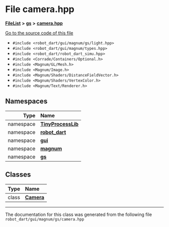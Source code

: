 

# File camera.hpp



[**FileList**](files.md) **>** [**gs**](dir_2f8612d80f6bb57c97efd4c82e0df286.md) **>** [**camera.hpp**](gs_2camera_8hpp.md)

[Go to the source code of this file](gs_2camera_8hpp_source.md)



* `#include <robot_dart/gui/magnum/gs/light.hpp>`
* `#include <robot_dart/gui/magnum/types.hpp>`
* `#include <robot_dart/robot_dart_simu.hpp>`
* `#include <Corrade/Containers/Optional.h>`
* `#include <Magnum/GL/Mesh.h>`
* `#include <Magnum/Image.h>`
* `#include <Magnum/Shaders/DistanceFieldVector.h>`
* `#include <Magnum/Shaders/VertexColor.h>`
* `#include <Magnum/Text/Renderer.h>`













## Namespaces

| Type | Name |
| ---: | :--- |
| namespace | [**TinyProcessLib**](namespaceTinyProcessLib.md) <br> |
| namespace | [**robot\_dart**](namespacerobot__dart.md) <br> |
| namespace | [**gui**](namespacerobot__dart_1_1gui.md) <br> |
| namespace | [**magnum**](namespacerobot__dart_1_1gui_1_1magnum.md) <br> |
| namespace | [**gs**](namespacerobot__dart_1_1gui_1_1magnum_1_1gs.md) <br> |


## Classes

| Type | Name |
| ---: | :--- |
| class | [**Camera**](classrobot__dart_1_1gui_1_1magnum_1_1gs_1_1Camera.md) <br> |



















































------------------------------
The documentation for this class was generated from the following file `robot_dart/gui/magnum/gs/camera.hpp`

